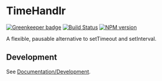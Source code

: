 <!-- {{Top}} -->
# TimeHandlr

[![Greenkeeper badge](https://badges.greenkeeper.io/FullScreenShenanigans/TimeHandlr.svg)](https://greenkeeper.io/)
[![Build Status](https://travis-ci.org/FullScreenShenanigans/TimeHandlr.svg?branch=master)](https://travis-ci.org/FullScreenShenanigans/TimeHandlr)
[![NPM version](https://badge.fury.io/js/timehandlr.svg)](http://badge.fury.io/js/timehandlr)

A flexible, pausable alternative to setTimeout and setInterval.
<!-- {{/Top}} -->

<!-- {{Development}} -->
## Development

See [Documentation/Development](https://github.com/FullScreenShenanigans/Documentation).


<!-- {{/Development}} -->
